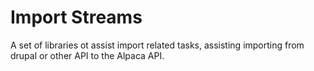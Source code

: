 # Import Streams

A set of libraries ot assist import related tasks, assisting importing from drupal or other API to the Alpaca API.
